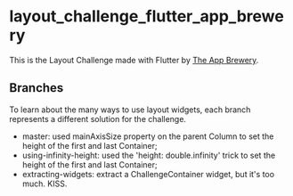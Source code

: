 # layout_challenge_flutter_app_brewery

This is the Layout Challenge made with Flutter by [The App Brewery](https://www.appbrewery.co "The App Brewery").

## Branches

To learn about the many ways to use layout widgets, each branch represents a different solution for the challenge.

- master: used mainAxisSize property on the parent Column to set the height of the first and last Container;
- using-infinity-height: used the 'height: double.infinity' trick to set the height of the first and last Container;
- extracting-widgets: extract a ChallengeContainer widget, but it's too much. KISS.